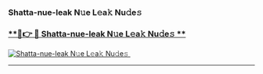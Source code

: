 ### Shatta-nue-leak N𝚞e L𝚎a𝚔 Nu𝚍e𝚜   

### [ **🔗👉 🔴 Shatta-nue-leak N𝚞e L𝚎a𝚔 Nu𝚍e𝚜 **](https://taap.it/xNRuk4)  

[![Shatta-nue-leak N𝚞e L𝚎a𝚔 Nu𝚍e𝚜 ](https://i.imgur.com/0qMVB7G.gif)](https://taap.it/xNRuk4)  

___  

